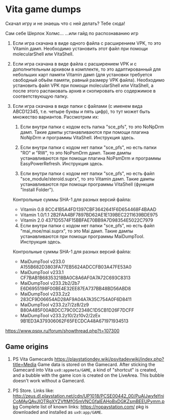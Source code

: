 # Vita game dumps

Скачал игру и не знаешь что с ней делать? Тебе сюда!

Сам себе Шерлок Холмс...
...или гайд по распознаванию игр

1. Если игра скачана в виде одного файла с расширением VPK, то это Vitamin дамп. Необходимо установить этот файл при помощи molecularShell или VitaShell.

2. Если игра скачана в виде файла с расширением VPK и с дополнительным архивом в комплекте, то это адаптированный для небольших карт памяти Vitamin дамп (для установки требуется свободный объём памяти, равный размеру VPK файла). Необходимо установить файл VPK при помощи molecularShell или VitaShell, а после этого распаковать архив и скопировать его содержимое в соответствующую папку.

3. Если игра скачана в виде папки с файлами (с именем вида ABCD12345, т.е. четыре буквы и пять цифр), то тут может быть множество вариантов. Рассмотрим их:
	1. Если внутри папки с кодом есть папка "sce_pfs", то это NoNpDrm дамп. Такие дампы устанавливаются при помощи плагина NoNpDrm и программы VitaShell. Инструкция здесь.

	2. Если внутри папки с кодом нет папки "sce_pfs", но есть папки "RO" и "RW", то это NoPsmDrm дамп. Такие дампы устанавливаются при помощи плагина NoPsmDrm и программы EasyPowerRefresh. Инструкция здесь.

	3. Если внутри папки с кодом нет папки "sce_pfs", но есть файл "sce_module/steroid.suprx", то это Vitamin дамп. Такие дампы устанавливаются при помощи программы VitaShell (функция "Install Folder").

	Контрольные суммы SHA-1 для разных версий файла:
	- Vitamin	0.8	8CC41B5A4FD1397CBF3642641F6D654468F4BAAD
	- Vitamin	1.0/1.1	2B2FAA4BF7897BD62AE1E139BEC2211639BDE975
	- Vitamin	2.0	4371D5574F15BBFAE70BB9A7D98354E5022C7979

	4. Если внутри папки с кодом нет папки "sce_pfs", но есть файл "mai_moe/mai.suprx", то это Mai дамп. Такие дампы устанавливаются при помощи программы MaiDumpTool. Инструкция здесь.

	Контрольные суммы SHA-1 для разных версий файла:
	- MaiDumpTool	v233.0	A155B682D3803FA77EB5624ADCCFB03A47FE53A0
	- MaiDumpTool	v233.1	CF7BAB1B68353218BA0C8A6AF0A7A72C693C8313
	- MaiDumpTool	v233.2b2/2b7	E6D6955198F00BE4E32EE87EA737BB48BD56ABD8
	- MaiDumpTool	v233.2z2	283CF9D06654AD28AF9A04A7A35C754A0F6D8411
	- MaiDumpTool	v233.2z7/2z8/2z9	B80A485F00ABDCC79C0C2348C1D5CB1D26F7DCFF
	- MaiDumpTool	v233.2z10/2z10v2/2zEx	9B1ED3A379306062F65FECDCA48A671971934513

https://www.pspx.ru/forum/showthread.php?t=107300

## Game origins

1. PS Vita Gamecards
https://playstationdev.wiki/psvitadevwiki/index.php?title=Media
Game data is stored on the Gamecard. After sticking the Gamecard into Vita `ux0:appmeta/GAME`, a kind of "shortcut" is created, and a bubble with the game icon is created on the LiveArea. This bubble doesn't work without a Gamecard. 

2. PS Store. Links like: http://zeus.dl.playstation.net/cdn/UP1018/PCSE00442_00/PuAlJwyfeYniCoMAyQAvJIOTRgXYZVftMfOSmVNCGfaIEAHoBxDGKZsmBEEUPymm.pkg
Complete list of known links: https://nopaystation.com/
pkg is downloaded and installed as `ux0:app/GAME`.
